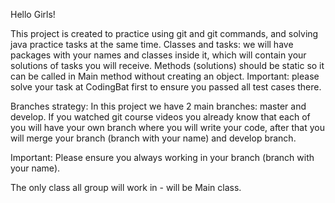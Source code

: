 Hello Girls!

This project is created to practice using git and git commands, and solving java practice tasks at the same time. 
Classes and tasks: we will have packages with your names and classes inside it, which will contain your solutions of tasks you will receive.
Methods (solutions) should be static so it can be called in Main method without creating an object. Important: please solve your task at CodingBat
first to ensure you passed all test cases there.

Branches strategy: In this project we have 2 main branches: master and develop.
If you watched git course videos you already know that each of you will have your own branch where you will write your code, after that you will merge your branch (branch with your name) and develop branch.

Important: Please ensure you always working in your branch (branch with your name).

The only class all group will work in - will be Main class.
